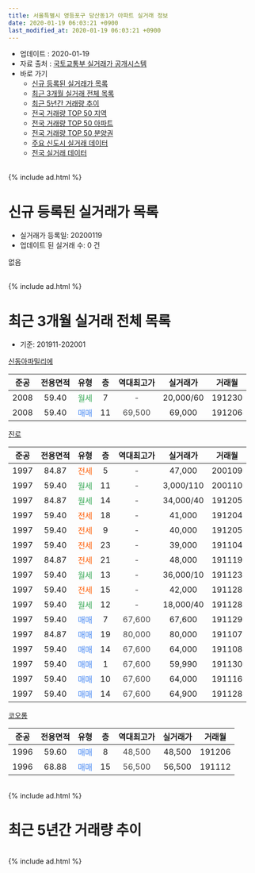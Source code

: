 ```yaml
---
title: 서울특별시 영등포구 당산동1가 아파트 실거래 정보
date: 2020-01-19 06:03:21 +0900
last_modified_at: 2020-01-19 06:03:21 +0900
---
```


* 업데이트 : 2020-01-19
* 자료 출처 : [국토교통부 실거래가 공개시스템](http://rt.molit.go.kr)
* 바로 가기
    * [신규 등록된 실거래가 목록](#신규-등록된-실거래가-목록)
    * [최근 3개월 실거래 전체 목록](#최근-3개월-실거래-전체-목록)
    * [최근 5년간 거래량 추이](#최근-5년간-거래량-추이)
    * [전국 거래량 TOP 50 지역](https://apt-info.github.io/apt-trade-info/최근-3개월-전국에서-가장-거래가-많이-발생한-지역)
    * [전국 거래량 TOP 50 아파트](https://apt-info.github.io/apt-trade-info/최근-3개월-전국에서-가장-거래가-많이-발생한-아파트)
    * [전국 거래량 TOP 50 분양권](https://apt-info.github.io/apt-trade-info/최근-3개월-전국에서-가장-거래가-많이-발생한-분양권)
    * [주요 신도시 실거래 데이터](https://apt-info.github.io/apt-trade-info/주요-신도시)
    * [전국 실거래 데이터](https://apt-info.github.io/apt-trade-info/전국)
<br>
{% include ad.html %}
<br>

# 신규 등록된 실거래가 목록
* 실거래가 등록일: 20200119
* 업데이트 된 실거래 수: 0 건

없음

<br>
{% include ad.html %}
<br>

# 최근 3개월 실거래 전체 목록
* 기준: 201911-202001


[신동아파밀리에](https://search.naver.com/search.naver?query=%EC%84%9C%EC%9A%B8%ED%8A%B9%EB%B3%84%EC%8B%9C+%EC%98%81%EB%93%B1%ED%8F%AC%EA%B5%AC+%EB%8B%B9%EC%82%B0%EB%8F%991%EA%B0%80+%EC%8B%A0%EB%8F%99%EC%95%84%ED%8C%8C%EB%B0%80%EB%A6%AC%EC%97%90)

|준공|전용면적|유형|층|역대최고가|실거래가|거래월|
|:---:|:---:|:---:|:---:|:---:|:---:|:---:|
|2008|59.40|<span style="color:#34a853">월세</span>|7|<span style="color:#444444">-</span>|20,000/60|191230|
|2008|59.40|<span style="color:#4285f3">매매</span>|11|<span style="color:#444444">69,500</span>|69,000|191206|

[진로](https://search.naver.com/search.naver?query=%EC%84%9C%EC%9A%B8%ED%8A%B9%EB%B3%84%EC%8B%9C+%EC%98%81%EB%93%B1%ED%8F%AC%EA%B5%AC+%EB%8B%B9%EC%82%B0%EB%8F%991%EA%B0%80+%EC%A7%84%EB%A1%9C)

|준공|전용면적|유형|층|역대최고가|실거래가|거래월|
|:---:|:---:|:---:|:---:|:---:|:---:|:---:|
|1997|84.87|<span style="color:#ff5a00">전세</span>|5|<span style="color:#444444">-</span>|47,000|200109|
|1997|59.40|<span style="color:#34a853">월세</span>|11|<span style="color:#444444">-</span>|3,000/110|200110|
|1997|84.87|<span style="color:#34a853">월세</span>|14|<span style="color:#444444">-</span>|34,000/40|191205|
|1997|59.40|<span style="color:#ff5a00">전세</span>|18|<span style="color:#444444">-</span>|41,000|191204|
|1997|59.40|<span style="color:#ff5a00">전세</span>|9|<span style="color:#444444">-</span>|40,000|191205|
|1997|59.40|<span style="color:#ff5a00">전세</span>|23|<span style="color:#444444">-</span>|39,000|191104|
|1997|84.87|<span style="color:#ff5a00">전세</span>|21|<span style="color:#444444">-</span>|48,000|191119|
|1997|59.40|<span style="color:#34a853">월세</span>|13|<span style="color:#444444">-</span>|36,000/10|191123|
|1997|59.40|<span style="color:#ff5a00">전세</span>|15|<span style="color:#444444">-</span>|42,000|191128|
|1997|59.40|<span style="color:#34a853">월세</span>|12|<span style="color:#444444">-</span>|18,000/40|191128|
|1997|59.40|<span style="color:#4285f3">매매</span>|7|<span style="color:#444444">67,600</span>|67,600|191129|
|1997|84.87|<span style="color:#4285f3">매매</span>|19|<span style="color:#444444">80,000</span>|80,000|191107|
|1997|59.40|<span style="color:#4285f3">매매</span>|14|<span style="color:#444444">67,600</span>|64,000|191108|
|1997|59.40|<span style="color:#4285f3">매매</span>|1|<span style="color:#444444">67,600</span>|59,990|191130|
|1997|59.40|<span style="color:#4285f3">매매</span>|10|<span style="color:#444444">67,600</span>|64,000|191116|
|1997|59.40|<span style="color:#4285f3">매매</span>|14|<span style="color:#444444">67,600</span>|64,900|191128|

[코오롱](https://search.naver.com/search.naver?query=%EC%84%9C%EC%9A%B8%ED%8A%B9%EB%B3%84%EC%8B%9C+%EC%98%81%EB%93%B1%ED%8F%AC%EA%B5%AC+%EB%8B%B9%EC%82%B0%EB%8F%991%EA%B0%80+%EC%BD%94%EC%98%A4%EB%A1%B1)

|준공|전용면적|유형|층|역대최고가|실거래가|거래월|
|:---:|:---:|:---:|:---:|:---:|:---:|:---:|
|1996|59.60|<span style="color:#4285f3">매매</span>|8|<span style="color:#444444">48,500</span>|48,500|191206|
|1996|68.88|<span style="color:#4285f3">매매</span>|15|<span style="color:#444444">56,500</span>|56,500|191112|


<br>
{% include ad.html %}
<br>

# 최근 5년간 거래량 추이


<div style="width:100%;">
    <canvas id="deal_progress" height="200"></canvas>
</div>

<script>
new Chart(document.getElementById("deal_progress"), {
    type: 'line',
    data: {
        labels: ['201501','201502','201503','201504','201505','201506','201507','201508','201509','201510','201511','201512','201601','201602','201603','201604','201605','201606','201607','201608','201609','201610','201611','201612','201701','201702','201703','201704','201705','201706','201707','201708','201709','201710','201711','201712','201801','201802','201803','201804','201805','201806','201807','201808','201809','201810','201811','201812','201901','201902','201903','201904','201905','201906','201907','201908','201909','201910','201911','201912','202001'],
        datasets: [{
            label: '매매',
            pointRadius: 1,
            data: [6, 7, 11, 5, 6, 4, 13, 5, 11, 11, 1, 4, 2, 2, 11, 5, 3, 6, 5, 3, 4, 3, 0, 1, 1, 6, 1, 0, 8, 7, 5, 0, 5, 3, 5, 6, 10, 4, 1, 3, 5, 4, 1, 5, 3, 0, 1, 1, 1, 1, 0, 0, 1, 0, 3, 2, 2, 4, 7, 2, 0],
            borderColor: "rgba(255, 201, 14, 1)",
            backgroundColor: "rgba(255, 201, 14, 0.5)",
            fill: false,
            lineTension: 0
        },{
            label: '전월세',
            pointRadius: 1,
            data: [9, 6, 6, 6, 6, 10, 3, 7, 7, 9, 8, 10, 10, 9, 10, 8, 3, 6, 8, 8, 6, 7, 3, 11, 4, 14, 4, 3, 2, 6, 4, 5, 9, 9, 8, 17, 7, 7, 13, 7, 3, 12, 3, 5, 10, 9, 7, 9, 4, 4, 4, 5, 2, 3, 4, 4, 3, 10, 5, 4, 2],
            borderColor: "rgba(0, 141, 185, 1)",
            backgroundColor: "rgba(0, 141, 185, 0.5)",
            fill: false,
            lineTension: 0
        }
        ]
    },
    options: {
        responsive: true,
        title: {
            display: false
        },
        tooltips: {
            mode: 'index',
            intersect: false
        },
        hover: {
            mode: 'nearest',
            intersect: true
        },
        scales: {
            xAxes: [{
                display: true,
                scaleLabel: {
                    display: true,
                    labelString: '년/월'
                }
            }],
            yAxes: [{
                display: true,
                ticks: {
                    suggestedMin: 0,
                },
                scaleLabel: {
                    display: true,
                    labelString: '실거래 수'
                }
            }]
        }
    }
});

</script>


<br>
{% include ad.html %}
<br>

